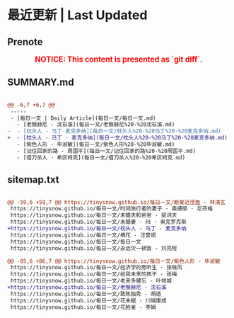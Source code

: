 # 最近更新 | Last Updated

## Prenote

<p style="font-size: larger; font-weight: bold; color: red; text-align: center;">NOTICE: This content is presented as `git diff`.</p>

## SUMMARY.md

```diff

@@ -6,7 +6,7 @@
 -----
 - [每日一文 | Daily Article](每日一文/每日一文.md)
   - [老猴赫尼 - 沈石溪](每日一文/老猴赫尼%20-%20沈石溪.md)
-  - [枕头人 - 马丁·麦克多纳](每日一文/枕头人%20-%20马丁%20·%20麦克多纳.md)
+  - [枕头人 - 马丁 · 麦克多纳](每日一文/枕头人%20-%20马丁%20·%20麦克多纳.md)
   - [紫色人形 - 毕淑敏](每日一文/紫色人形%20-%20毕淑敏.md)
   - [记住回家的路 - 周国平](每日一文/记住回家的路%20-%20周国平.md)
   - [借刀杀人 - 希区柯克](每日一文/借刀杀人%20-%20希区柯克.md)
```

## sitemap.txt

```diff

@@ -59,6 +59,7 @@ https://tinysnow.github.io/每日一文/断爱近涅盘 - 林清玄
 https://tinysnow.github.io/每日一文/时间旅行者的妻子 - 奥德丽 · 尼芬格
 https://tinysnow.github.io/每日一文/未婚夫和爸爸 - 契诃夫
 https://tinysnow.github.io/每日一文/未婚妻 - 玛 · 奥克罗克斯
+https://tinysnow.github.io/每日一文/枕头人 - 马丁 · 麦克多纳
 https://tinysnow.github.io/每日一文/槐花 - 汪曾祺
 https://tinysnow.github.io/每日一文/每日一文
 https://tinysnow.github.io/每日一文/永远欠一顿饭 - 刘亮程

@@ -85,6 +86,7 @@ https://tinysnow.github.io/每日一文/紫色人形 - 毕淑敏
 https://tinysnow.github.io/每日一文/经济学的旁听生 - 张晓风
 https://tinysnow.github.io/每日一文/给我未来的孩子 - 张梅
 https://tinysnow.github.io/每日一文/老来多健忘 - 叶倾城
+https://tinysnow.github.io/每日一文/老猴赫尼 - 沈石溪
 https://tinysnow.github.io/每日一文/致陈独秀 - 胡适
 https://tinysnow.github.io/每日一文/花未眠 - 川端康成
 https://tinysnow.github.io/每日一文/花脸雀 - 李娟
```